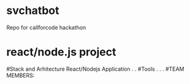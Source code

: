 # svchatbot
  Repo for callforcode hackathon
# react/node.js project 

#Stack and Arhitecture
React/Nodejs Application
.
.
#Tools
.
.
.
#TEAM MEMBERS: 
